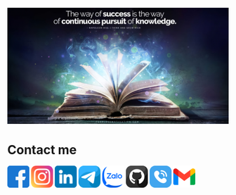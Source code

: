 ![Picture](https://github.com/hieudz2k4/CONTACT-ME/blob/main/Image%20GitHub/Quote.jpg)
<h1>Contact me</h1>
<i src=""></i>
<a href="https://www.facebook.com/dz.hieu.509" class="social-icon"><img src="https://github.com/hieudz2k4/CONTACT-ME/blob/main/Image%20GitHub/facebook%20(1).png"></a>
<a href="https://www.instagram.com//" class="social-icon"><img src="https://github.com/hieudz2k4/CONTACT-ME/blob/main/Image%20GitHub/instagram%20(1).png"></a>
<a href="https://www.linkedin.com/in/hiếu-đào-205366249/" class="social-icon"><img src="https://github.com/hieudz2k4/CONTACT-ME/blob/main/Image%20GitHub/linkedin%20(1).png"></a>
<a href="https://t.me/" class="social-icon"><img src="https://github.com/hieudz2k4/CONTACT-ME/blob/main/Image%20GitHub/telegram%20(1).png"></a>
<a href="" class="social-icon" class="social-icon" id="zalo"><img src="https://github.com/hieudz2k4/CONTACT-ME/blob/main/Image%20GitHub/zalo%20(1).png"></a>
<a href="https://github.com/hieudz2k4/" class="social-icon" id="github"><img src="https://github.com/hieudz2k4/CONTACT-ME/blob/main/Image%20GitHub/github%20(1).png"></a>
<a href="" class="social-icon" class="social-icon" id="telephone"><img src="https://github.com/hieudz2k4/CONTACT-ME/blob/main/Image%20GitHub/telephone-call%20(1).png"></a>
<a href="" class="social-icon" id="gmail"><img src=""><img src="https://github.com/hieudz2k4/CONTACT-ME/blob/main/Image%20GitHub/gmail%20(1).png"></a>





